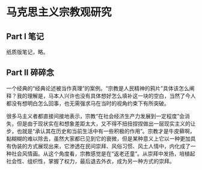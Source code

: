 # 马克思主义宗教观研究

## Part I 笔记

纸质版笔记，略。

## Part II  碎碎念

一个经典的“经典论述被当作真理”的案例。“宗教是人民精神的鸦片”具体该怎么阐释？我的理解是，马本人兴许也没有具体想好怎么填补这一块的空白，当然了今人都没有想明白怎么回事，也无需强求马在当时的视角约束下有所突破。

很多马主义者都直接间接地表示，宗教“在社会经济生产力发展到一定程度”会消失，但是由于现状实在和想象差距太大，又不得不扭扭捏捏做出一层现实主义的让步，也就是“承认其在历史和当前生活中有一些积极的作用”。宗教才是牛皮藓啊，黏糊糊的难以除去，虽然大家都已见到它的衰微，但是某种意义上它以一种更加具有伪装的方式展现出来，它渗透在民间崇拜、风俗习惯、风土人情中，内化成了一种社会风情画。从这个角度看，宗教感觉是在“返老还童”。从崇拜中发扬，培植起社会性、组织性，掌握了权力，最后退去外衣，成为另一种方式的崇拜。